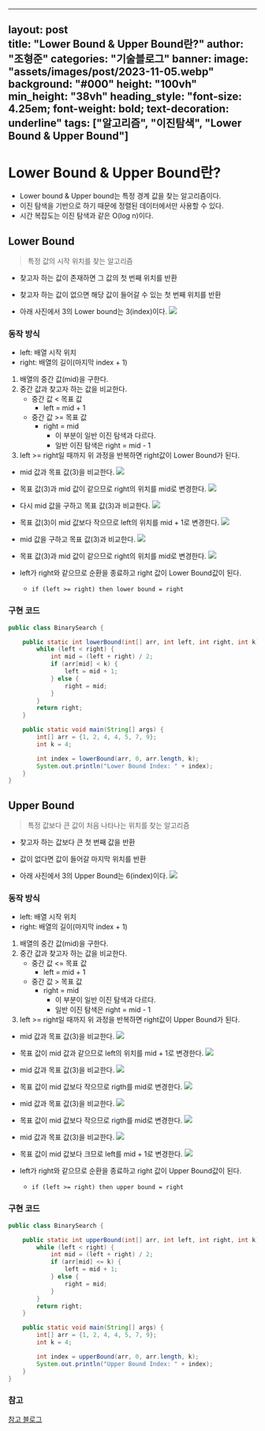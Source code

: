 
---
layout: post  
title: "Lower Bound & Upper Bound란?"
author: "조형준"
categories: "기술블로그"
banner:
  image: "assets/images/post/2023-11-05.webp"
  background: "#000"
  height: "100vh"
  min_height: "38vh"
  heading_style: "font-size: 4.25em; font-weight: bold; text-decoration: underline"
tags: ["알고리즘", "이진탐색", "Lower Bound & Upper Bound"]
---

# Lower Bound & Upper Bound란?
- Lower bound & Upper bound는 특정 경계 값을 찾는 알고리즘이다. 
- 이진 탐색을 기반으로 하기 때문에 정렬된 데이터에서만 사용할 수 있다.
- 시간 복잡도는 이진 탐색과 같은 O(log n)이다.

## Lower Bound
> 특정 값의 시작 위치를 찾는 알고리즘

- 찾고자 하는 값이 존재하면 그 값의 첫 번째 위치를 반환
- 찾고자 하는 값이 없으면 해당 값이 들어갈 수 있는 첫 번째 위치를 반환

- 아래 사진에서 3의 Lower bound는 3(index)이다.
![](2025-05-25-이진탐색/Pasted%20image%2020250113194448.png)
### 동작 방식
- left: 배열 시작 위치
- right: 배열의 길이(마지막 index + 1)

1. 배열의 중간 값(mid)을 구한다.
2. 중간 값과 찾고자 하는 값을 비교한다.
	- 중간 값 < 목표 값
		- left = mid + 1
	- 중간 값 >= 목표 값
		- right = mid
			- 이 부분이 일반 이진 탐색과 다르다.
			- 일반 이진 탐색은 right = mid - 1
3. left >= right일 때까지 위 과정을 반복하면 right값이 Lower Bound가 된다.

- mid 값과 목표 값(3)을 비교한다.
![](2025-05-25-이진탐색/Pasted%20image%2020250113194923.png)

- 목표 값(3)과 mid 값이 같으므로 right의 위치를 mid로 변경한다.
![](2025-05-25-이진탐색/Pasted%20image%2020250113195038.png)

- 다시 mid 값을 구하고 목표 값(3)과 비교한다.
![](2025-05-25-이진탐색/Pasted%20image%2020250113195109.png)

- 목표 값(3)이 mid 값보다 작으므로 left의 위치를 mid + 1로 변경한다.
![](2025-05-25-이진탐색/Pasted%20image%2020250113195252.png)

- mid 값을 구하고 목표 값(3)과 비교한다.
![](2025-05-25-이진탐색/Pasted%20image%2020250113195258.png)

- 목표 값(3)과 mid 값이 같으므로 right의 위치를 mid로 변경한다.
![](2025-05-25-이진탐색/Pasted%20image%2020250113195303.png)

- left가 right와 같으므로 순환을 종료하고 right 값이 Lower Bound값이 된다.
	- `if (left >= right) then lower bound = right`

### 구현 코드

``` java
public class BinarySearch {

    public static int lowerBound(int[] arr, int left, int right, int k) {
        while (left < right) {
            int mid = (left + right) / 2;
            if (arr[mid] < k) {
                left = mid + 1;
            } else {
                right = mid;
            }
        }
        return right;
    }

    public static void main(String[] args) {
        int[] arr = {1, 2, 4, 4, 5, 7, 9};
        int k = 4;

        int index = lowerBound(arr, 0, arr.length, k);
        System.out.println("Lower Bound Index: " + index);
    }
}

```

## Upper Bound
> 특정 값보다 큰 값이 처음 나타나는 위치를 찾는 알고리즘

- 찾고자 하는 값보다 큰 첫 번째 값을 반환
- 값이 없다면 값이 들어갈 마지막 위치를 반환

- 아래 사진에서 3의 Upper Bound는 6(index)이다.
![](2025-05-25-이진탐색/Pasted%20image%2020250113210615.png)

### 동작 방식
- left: 배열 시작 위치
- right: 배열의 길이(마지막 index + 1)

1. 배열의 중간 값(mid)을 구한다.
2. 중간 값과 찾고자 하는 값을 비교한다.
	- 중간 값 <= 목표 값
		- left = mid + 1
	- 중간 값 > 목표 값
		- right = mid
			- 이 부분이 일반 이진 탐색과 다르다.
			- 일반 이진 탐색은 right = mid - 1
3. left >= right일 때까지 위 과정을 반복하면 right값이 Upper Bound가 된다.


- mid 값과 목표 값(3)을 비교한다.
![](2025-05-25-이진탐색/Pasted%20image%2020250113211038.png)

- 목표 값이 mid 값과 같으므로 left의 위치를 mid + 1로 변경한다.
![](2025-05-25-이진탐색/Pasted%20image%2020250113211123.png)

- mid 값과 목표 값(3)을 비교한다.
![](2025-05-25-이진탐색/Pasted%20image%2020250113211149.png)

- 목표 값이 mid 값보다 작으므로 rigth를 mid로 변경한다.
![](2025-05-25-이진탐색/Pasted%20image%2020250113211239.png)

- mid 값과 목표 값(3)을 비교한다.
![](2025-05-25-이진탐색/Pasted%20image%2020250113211251.png)

- 목표 값이 mid 값보다 작으므로 rigth를 mid로 변경한다.
![](2025-05-25-이진탐색/Pasted%20image%2020250113211423.png)

- mid 값과 목표 값(3)을 비교한다.
![](2025-05-25-이진탐색/Pasted%20image%2020250113211432.png)

- 목표 값이 mid 값보다 크므로 left를 mid + 1로 변경한다.
![](2025-05-25-이진탐색/Pasted%20image%2020250113211452.png)
- left가 right와 같으므로 순환을 종료하고 right 값이 Upper Bound값이 된다.
	- `if (left >= right) then upper bound = right`

### 구현 코드

``` java
public class BinarySearch {

    public static int upperBound(int[] arr, int left, int right, int k) {
        while (left < right) {
            int mid = (left + right) / 2;
            if (arr[mid] <= k) {
                left = mid + 1;
            } else {
                right = mid;
            }
        }
        return right;
    }

    public static void main(String[] args) {
        int[] arr = {1, 2, 4, 4, 5, 7, 9};
        int k = 4;

        int index = upperBound(arr, 0, arr.length, k);
        System.out.println("Upper Bound Index: " + index);
    }
}

```

### 참고
[참고 블로그](https://yoongrammer.tistory.com/105)
